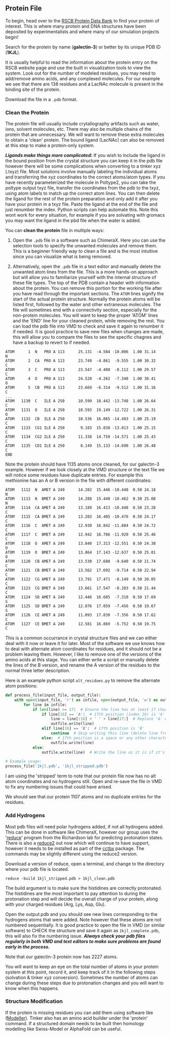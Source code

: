  ## Protein File
To begin, head over to the [RSCB Protein Data Bank](https://www.rcsb.org) to find your protein of interest. This is where many protein and DNA structures have been deposited by experimentalists and where many of our simulation projects begin! 

Search for the protein by name (**galectin-3**) or better by its unique PDB ID (**1KJL**). 

It is usually helpful to read the information about the protein entry on the RSCB website page and use the built in visualization tools to view the system. Look out for the number of modeled residues, you may need to add/remove amino acids, and any complexed molecules. For our example we see that there are 138 residues and a LacNAc molecule is present in the binding site of the protein. 

Download the file in a `.pdb` format. 

### Clean the Protein
The protein file will usually include crytallography artifacts such as water, ions, solvent molecules, etc. There may also be multiple chains of the protein that are unnecessary. We will want to remove these extra molecules to obtain a 'clean' protein. The bound ligand (LacNAc) can also be removed at this step to make a protein-only system. 

***Ligands make things more complicated:*** If you wish to include the ligand in the bound position from the crystal structure you can keep it in the pdb file however there will be some complications when converting to a tinker xyz (.txyz) file. Most solutions involve manually labeling the individual atoms and transferring the xyz coordinates to the correct atoms/atom types. If you have recently parameterized the molecule in Poltype2, you can take the poltype output txyz file, transfer the coordinates from the pdb to the txyz, using atom labels to match up the correct atom lines. You can then delete the ligand for the rest of the protein preparation and only add it after you have your protein in a txyz file. Paste the ligand at the end of the file and just renumber the index. Python scripts can help automate this. Note this wont work for every situation, for example if you are solvating with gromacs you may want the ligand in the pbd file when the water is added. 

You can **clean the protein** file in multiple ways:
1. Open the `.pdb` file in a software such as ChimeraX. Here you can use the selection tools to specify the unwanted molecules and remove them. This is a beginner friendly way to clean a file and is the most intuitive since you can visualize what is being removed.

2. Alternatively, open the `.pdb` file in a text editor and manually delete the unwanted atom lines from the file. This is a more hands-on approach but will allow you to familiarize yourself with the internal structure of these file types. The top of the PDB contain a header with information about the protein. You can remove this portion for the working file after you have read through the important sections. The `ATOM` lines signify the start of the actual protein structure. Normally the protein atoms will be listed first, followed by the water and other extraneous molecules. The file will sometimes end with a connectivity section, especially for the non-protein molecules. You will want to keep the proper 'ATOM' lines and the 'END' line for your cleaned protein, while removing the rest. You can load the pdb file into VMD to check and save it again to renumber it if needed. It is good practice to save new files when changes are made, this will allow you to compare the files to see the specific chagnes and have a backup to revert to if needed.


```
ATOM      1  N   PRO A 113      25.131  -4.504 -10.006  1.00 31.14           N  
ATOM      2  CA  PRO A 113      23.749  -4.861  -9.555  1.00 30.32           C  
ATOM      3  C   PRO A 113      23.547  -4.400  -8.112  1.00 29.57           C  
ATOM      4  O   PRO A 113      24.520  -4.262  -7.348  1.00 30.41           O  
ATOM      5  CB  PRO A 113      23.669  -6.314  -9.512  1.00 31.16           C  
...
ATOM   1130  C   ILE A 250      10.599  18.442 -13.748  1.00 26.64           C  
ATOM   1131  O   ILE A 250      10.593  19.149 -12.722  1.00 26.31           O  
ATOM   1132  CB  ILE A 250      10.536  16.065 -14.493  1.00 25.19           C  
ATOM   1133  CG1 ILE A 250       9.183  15.838 -13.813  1.00 25.15           C  
ATOM   1134  CG2 ILE A 250      11.338  14.758 -14.571  1.00 25.43           C  
ATOM   1135  CD1 ILE A 250       8.149  15.133 -14.690  1.00 26.48           C  
END                                                                             
```

Note the protein should have 1135 atoms once cleaned, for our galectin-3 example. However if we look closely at the VMD structure or the text file we will notice some residues have duplicate entries. For example this methionine has an A or B version in the file with different coordinates:
```
ATOM   1112  N  AMET A 249      14.282  15.446 -10.448  0.50 24.18           N  
ATOM   1113  N  BMET A 249      14.288  15.440 -10.462  0.50 25.08           N  
ATOM   1114  CA AMET A 249      13.189  16.413 -10.448  0.50 23.28           C  
ATOM   1115  CA BMET A 249      13.203  16.405 -10.476  0.50 24.17           C  
ATOM   1116  C  AMET A 249      12.930  16.842 -11.884  0.50 24.72           C  
ATOM   1117  C  BMET A 249      12.942  16.786 -11.920  0.50 25.46           C  
ATOM   1118  O  AMET A 249      13.840  17.313 -12.551  0.50 24.38           O  
ATOM   1119  O  BMET A 249      13.864  17.143 -12.637  0.50 25.01           O  
ATOM   1120  CB AMET A 249      13.530  17.680  -9.640  0.50 21.74           C  
ATOM   1121  CB BMET A 249      13.562  17.692  -9.714  0.50 22.94           C  
ATOM   1122  CG AMET A 249      13.791  17.471  -8.149  0.50 20.05           C  
ATOM   1123  CG BMET A 249      13.661  17.547  -8.203  0.50 21.44           C  
ATOM   1124  SD AMET A 249      12.446  16.605  -7.310  0.50 17.69           S  
ATOM   1125  SD BMET A 249      12.076  17.059  -7.456  0.50 19.67           S  
ATOM   1126  CE AMET A 249      11.093  17.830  -7.356  0.50 17.62           C  
ATOM   1127  CE BMET A 249      12.581  16.869  -5.752  0.50 19.75           C  
```
This is a common occurrance in crystal structure files and we can either deal with it now or leave it for later. Most of the software we use knows how to deal with alternate atom coordinates for residues, and it should not be a problem leaving them. However, I like to remove one of the versions of the amino acids at this stage. You can either write a script or manually delete the lines of the B version, and rename the A version of the residues to the normal three letter description. 

Here is an example python script `alt_residues.py` to remove the alternate atom positions:
```py
def process_file(input_file, output_file):
    with open(input_file, 'r') as infile, open(output_file, 'w') as outfile:
        for line in infile:
            if len(line) >= 17:  # Ensure the line has at least 17 characters
                if line[16] == 'A':  # 17th position (index 16) is 'A'
                    line = line[:16] + ' ' + line[17:]  # Replace 'A' with a space
                    outfile.write(line)
                elif line[16] == 'B':  # 17th position is 'B'
                    continue  # Skip writing this line (delete line from new stripped file)
                else:  # 17th position is a space or any other character keep as is
                    outfile.write(line)
            else:
                outfile.write(line)  # Write the line as it is if it's shorter than 17 characters

# Example usage:
process_file('1kjl.pdb', '1kjl_stripped.pdb')
```
I am using the 'stripped' term to note that our protein file now has no alt atom coordinates and no hydrogens still. Open and re-save the file in VMD to fix any numbering issues that could have arised. 

We should see that our protein 1107 atoms and no duplicate entries for the residues.

### Add Hydrogens

Most pdb files will need polar hydrogens added, if not all hydrogens added. This can be done in software like ChimeraX, however our group uses the '[reduce](https://github.com/rlabduke/reduce/blob/master/README.md)' program from the Richardson lab for predicting protonation states. There is also a [reduce2](https://github.com/cctbx/cctbx_project/tree/master/mmtbx/reduce) out now which will continue to have support, however it needs to be installed as part of the [cctbx](https://github.com/cctbx/cctbx_project/tree/master) package. The commands may be slightly different using the reduce2 version. 

Download a version of reduce, open a terminal, and change to the directory where your pdb file is located.

```
reduce -build 1kjl_stripped.pdb > 1kjl_clean.pdb
```

The build argument is to make sure the histidines are correctly protonated. The histidines are the most important to pay attention to during the protonation step and will decide the overall charge of your protein, along with your charged residues (Arg, Lys, Asp, Glu). 

Open the output.pdb and you should see new lines corresponding to the hydrogens atoms that were added. Note however that these atoms are not numbered sequentially. It is good practice to open the file in VMD (or similar software) to CHECK the structure and save it again as ```1kjl_complete.pdb```, this will also fix the numbering issue. ***Always check your pdb files regularly in both VMD and text editors to make sure problems are found early in the process.***

Note that our galectin-3 protein now has 2227 atoms.

You will want to keep an eye on the total number of atoms in your protein system at this point, record it, and keep track of it in the following steps (solvation & tinker xyz conversion). Sometimes the number of atoms can change during these steps due to protonation changes and you will want to know when this happens.


### Structure Modification
If the protein is missing residues you can add them using software like ([Modeller](AddMissingResidues.md)). Tinker also has an amino acid builder under the 'protein' command. If a structured domain needs to be built then homology modelling like Swiss-Model or AlphaFold can be useful.




